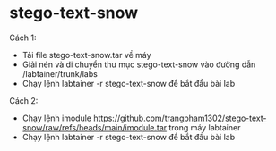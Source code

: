 # stego-text-snow
Cách 1:
- Tải file stego-text-snow.tar về máy 
- Giải nén và di chuyển thư mục stego-text-snow vào đường dẫn /labtainer/trunk/labs
- Chạy lệnh labtainer -r stego-text-snow để bắt đầu bài lab

Cách 2:
- Chạy lệnh imodule https://github.com/trangpham1302/stego-text-snow/raw/refs/heads/main/imodule.tar trong máy labtainer
- Chạy lệnh labtainer -r stego-text-snow để bắt đầu bài lab
